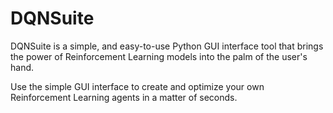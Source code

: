 # DQNSuite
DQNSuite is a simple, and easy-to-use Python GUI interface tool that brings the power of Reinforcement Learning models into the palm of the user's hand. 

Use the simple GUI interface to create and optimize your own Reinforcement Learning agents in a matter of seconds.

